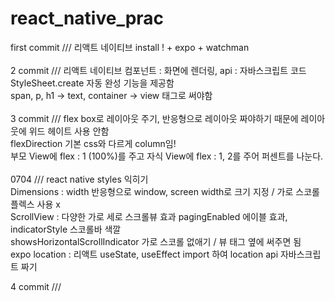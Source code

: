 # react_native_prac
first commit /// 리액트 네이티브 install ! + expo + watchman<br>
<br>
2 commit /// 리액트 네이티브 컴포넌트 : 화면에 렌더링, api : 자바스크립트 코드<br>
StyleSheet.create 자동 완성 기능을 제공함<br>
span, p, h1 -> text, container -> view 태그로 써야함<br>
<br>
3 commit /// flex box로 레이아웃 주기, 반응형으로 레이아웃 짜야하기 때문에 레이아웃에 위드 헤이트 사용 안함<br>
flexDirection 기본 css와 다르게 column임!<br>
부모 View에 flex : 1 (100%)를 주고 자식 View에 flex : 1, 2를 주어 퍼센트를 나눈다.<br>
<br>
0704 /// react native styles 익히기<br>
Dimensions : width 반응형으로 window, screen width로 크기 지정 / 가로 스코롤 플렉스 사용 x<br>
ScrollView : 다양한 가로 세로 스크롤뷰 효과 pagingEnabled 에이블 효과, indicatorStyle 스코롤바 색깔<br>
             showsHorizontalScrollIndicator 가로 스코롤 없애기 / 뷰 태그 옆에 써주면 됨<br>
expo location : 리액트 useState, useEffect import 하여 location api 자바스크립트 짜기<br>
                                                           
4 commit ///
